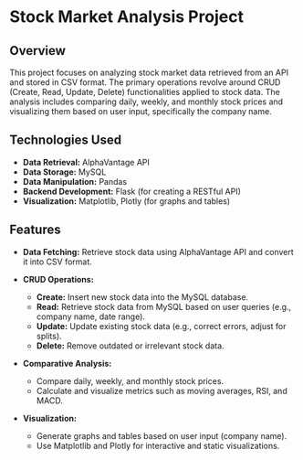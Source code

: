 # Stock Market Analysis Project

## Overview

This project focuses on analyzing stock market data retrieved from an API and stored in CSV format. The primary operations revolve around CRUD (Create, Read, Update, Delete) functionalities applied to stock data. The analysis includes comparing daily, weekly, and monthly stock prices and visualizing them based on user input, specifically the company name.

## Technologies Used

- **Data Retrieval:** AlphaVantage API
- **Data Storage:** MySQL
- **Data Manipulation:** Pandas
- **Backend Development:** Flask (for creating a RESTful API)
- **Visualization:** Matplotlib, Plotly (for graphs and tables)

## Features

- **Data Fetching:** Retrieve stock data using AlphaVantage API and convert it into CSV format.
  
- **CRUD Operations:**
  - **Create:** Insert new stock data into the MySQL database.
  - **Read:** Retrieve stock data from MySQL based on user queries (e.g., company name, date range).
  - **Update:** Update existing stock data (e.g., correct errors, adjust for splits).
  - **Delete:** Remove outdated or irrelevant stock data.

- **Comparative Analysis:**
  - Compare daily, weekly, and monthly stock prices.
  - Calculate and visualize metrics such as moving averages, RSI, and MACD.

- **Visualization:**
  - Generate graphs and tables based on user input (company name).
  - Use Matplotlib and Plotly for interactive and static visualizations.



